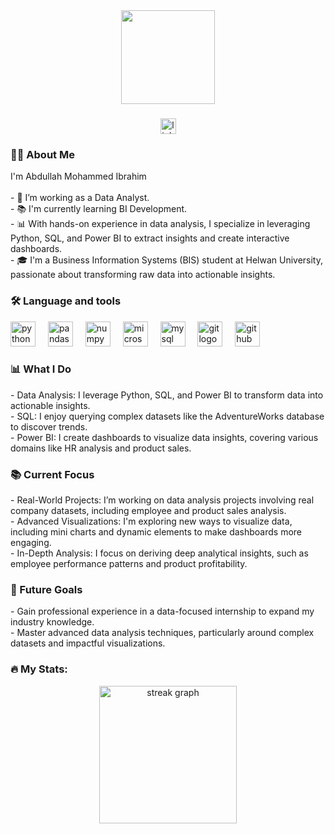 <div align="center">
  <img height="150" src="https://media.giphy.com/media/v1.Y2lkPTc5MGI3NjExb3lnMDd1M3M1czh6ODM1YW54amhmMWI4ZGk4bzYwZ3YwcDdueHA3aSZlcD12MV9naWZzX3NlYXJjaCZjdD1n/xTiIzJSKB4l7xTouE8/giphy.gif" />
</div>

###

<div align="center">
  <a href="https://www.linkedin.com/in/abdullah-mohammed-b120001a0/" target="_blank">
    <img src="https://img.shields.io/static/v1?message=LinkedIn&logo=linkedin&label=&color=0077B5&logoColor=white&labelColor=&style=for-the-badge" height="25" alt="linkedin logo"  />
  </a>
</div>

###



###

<h3 align="left">👩‍💻 About Me</h3>

<p align="left">
  I'm Abdullah Mohammed Ibrahim<br><br>
  - 🔭 I’m working as a Data Analyst.<br>
  - 📚 I'm currently learning BI Development.<br>
  - 📊 With hands-on experience in data analysis, I specialize in leveraging Python, SQL, and Power BI to extract insights and create interactive dashboards.<br>
  - 🎓 I'm a Business Information Systems (BIS) student at Helwan University, passionate about transforming raw data into actionable insights.
</p>

###

<h3 align="left">🛠 Language and tools</h3>

<div align="left">
  <img src="https://cdn.jsdelivr.net/gh/devicons/devicon/icons/python/python-original.svg" height="40" alt="python logo"  />
  <img width="12" />
  <img src="https://cdn.jsdelivr.net/gh/devicons/devicon/icons/pandas/pandas-original.svg" height="40" alt="pandas logo"  />
  <img width="12" />
  <img src="https://cdn.jsdelivr.net/gh/devicons/devicon/icons/numpy/numpy-original.svg" height="40" alt="numpy logo"  />
  <img width="12" />
  <img src="https://cdn.jsdelivr.net/gh/devicons/devicon/icons/microsoftsqlserver/microsoftsqlserver-plain.svg" height="40" alt="microsoftsqlserver logo"  />
  <img width="12" />
  <img src="https://cdn.jsdelivr.net/gh/devicons/devicon/icons/mysql/mysql-original.svg" height="40" alt="mysql logo"  />
  <img width="12" />
  <img src="https://cdn.jsdelivr.net/gh/devicons/devicon/icons/git/git-original.svg" height="40" alt="git logo"  />
  <img width="12" />
  <img src="https://cdn.jsdelivr.net/gh/devicons/devicon/icons/github/github-original.svg" height="40" alt="github logo"  />
</div>

###

<h3 align="left">📊 What I Do</h3>

<p align="left">
  - Data Analysis: I leverage Python, SQL, and Power BI to transform data into actionable insights.<br>
  - SQL: I enjoy querying complex datasets like the AdventureWorks database to discover trends.<br>
  - Power BI: I create dashboards to visualize data insights, covering various domains like HR analysis and product sales.
</p>

<h3 align="left">📚 Current Focus</h3>

<p align="left">
  - Real-World Projects: I’m working on data analysis projects involving real company datasets, including employee and product sales analysis.<br>
  - Advanced Visualizations: I'm exploring new ways to visualize data, including mini charts and dynamic elements to make dashboards more engaging.<br>
  - In-Depth Analysis: I focus on deriving deep analytical insights, such as employee performance patterns and product profitability.
</p>

<h3 align="left">🚀 Future Goals</h3>

<p align="left">
  - Gain professional experience in a data-focused internship to expand my industry knowledge.<br>
  - Master advanced data analysis techniques, particularly around complex datasets and impactful visualizations.
</p>

###

<h3 align="left">🔥 My Stats:</h3>

<div align="center">
  <img src="https://streak-stats.demolab.com?user=abdullah-manga&locale=en&mode=daily&theme=dark&hide_border=false&border_radius=5&order=3" height="220" alt="streak graph"  />
</div>
